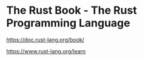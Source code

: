 # The Rust Book - The Rust Programming Language

https://doc.rust-lang.org/book/

https://www.rust-lang.org/learn
